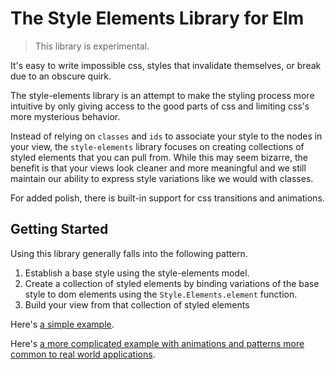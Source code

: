 # The Style Elements Library for Elm

> This library is experimental.

It's easy to write impossible css, styles that invalidate themselves, or break due to an obscure quirk.

The style-elements library is an attempt to make the styling process more intuitive by only giving access to the good parts of css and limiting css's more mysterious behavior.  

Instead of relying on `classes` and `ids` to associate your style to the nodes in your view, the `style-elements` library focuses on creating collections of styled elements that you can pull from.  While this may seem bizarre, the benefit is that your views look cleaner and more meaningful and we still maintain our ability to express style variations like we would with classes.

For added polish, there is built-in support for css transitions and animations.

## Getting Started

Using this library generally falls into the following pattern.

 1. Establish a base style using the style-elements model.
 2. Create a collection of styled elements by binding variations of the base style to dom elements using the `Style.Elements.element` function.
 3. Build your view from that collection of styled elements

Here's [a simple example]().

Here's [a more complicated example with animations and patterns more common to real world applications]().
